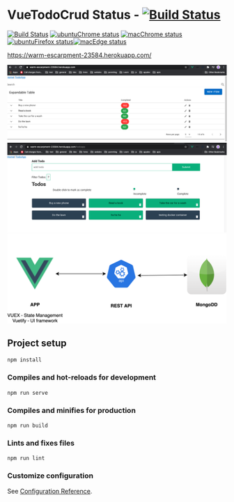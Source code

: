 # VueTodoCrud Status - [![Build Status](https://github.com/johnmorrisQADeveloper/vue_crud_todo_20/workflows/ubuntuElectron/badge.svg)](https://github.com/johnmorrisQADeveloper/vue_crud_todo_20/actions)


[![Build Status](https://github.com/johnmorrisQADeveloper/vue_crud_todo_20/workflows/ubuntuElectron/badge.svg?branch=master)](.github/workflows/ubuntuElectron.yml) [![ubuntuChrome status](https://github.com/johnmorrisQADeveloper/vue_crud_todo_20/workflows/ubuntuChrome/badge.svg?branch=master)](.github/workflows/ubuntuChrome.yml)
[![macChrome status](https://github.com/johnmorrisQADeveloper/vue_crud_todo_20/workflows/macChrome/badge.svg?branch=master)](.github/workflows/macChrome.yml)[![ubuntuFirefox status](https://github.com/johnmorrisQADeveloper/vue_crud_todo_20/workflows/ubuntuFirefox/badge.svg?branch=master)](.github/workflows/ubuntuFirefox.yml)[![macEdge status](https://github.com/johnmorrisQADeveloper/vue_crud_todo_20/workflows/macEdge/badge.svg?branch=master)](.github/workflows/macEdge.yml)

https://warm-escarpment-23584.herokuapp.com/

![HomePage](src/assets/App1.png)
![TodoApp](src/assets/App2.png)
![Archetecture](src/assets/archvuexmongoexpress.png)

## Project setup
```
npm install
```

### Compiles and hot-reloads for development
```
npm run serve
```

### Compiles and minifies for production
```
npm run build
```

### Lints and fixes files
```
npm run lint
```

### Customize configuration
See [Configuration Reference](https://cli.vuejs.org/config/).

